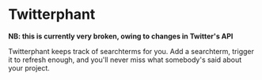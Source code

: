 Twitterphant
============

**NB: this is currently very broken, owing to changes in Twitter's API**

Twitterphant keeps track of searchterms for you. Add a searchterm, trigger it
to refresh enough, and you'll never miss what somebody's said about your
project.
